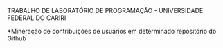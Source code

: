 TRABALHO DE LABORATÓRIO DE PROGRAMAÇÃO - UNIVERSIDADE FEDERAL DO CARIRI

*Mineração de contribuições de usuários em determinado repositório do Github
